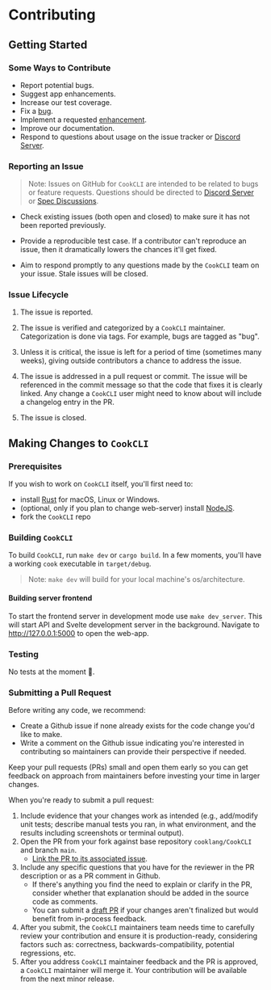 # Contributing

## Getting Started

### Some Ways to Contribute

* Report potential bugs.
* Suggest app enhancements.
* Increase our test coverage.
* Fix a [bug](https://github.com/cooklang/CookCLI/labels/bug).
* Implement a requested [enhancement](https://github.com/cooklang/CookCLI/labels/enhancement).
* Improve our documentation.
* Respond to questions about usage on the issue tracker or [Discord Server](https://discord.gg/fUVVvUzEEK).

### Reporting an Issue

> Note: Issues on GitHub for `CookCLI` are intended to be related to bugs or feature requests.
> Questions should be directed to [Discord Server](https://discord.gg/fUVVvUzEEK) or [Spec Discussions](https://github.com/cooklang/spec/discussions).

* Check existing issues (both open and closed) to make sure it has not been
reported previously.

* Provide a reproducible test case. If a contributor can't reproduce an issue,
then it dramatically lowers the chances it'll get fixed.

* Aim to respond promptly to any questions made by the `CookCLI` team on your
issue. Stale issues will be closed.

### Issue Lifecycle

1. The issue is reported.

2. The issue is verified and categorized by a `CookCLI` maintainer.
   Categorization is done via tags. For example, bugs are tagged as "bug".

3. Unless it is critical, the issue is left for a period of time (sometimes many
   weeks), giving outside contributors a chance to address the issue.

4. The issue is addressed in a pull request or commit. The issue will be
   referenced in the commit message so that the code that fixes it is clearly
   linked. Any change a `CookCLI` user might need to know about will include a
   changelog entry in the PR.

5. The issue is closed.

## Making Changes to `CookCLI`

### Prerequisites

If you wish to work on `CookCLI` itself, you'll first need to:
- install [Rust](https://www.rust-lang.org/tools/install) for macOS, Linux or Windows.
- (optional, only if you plan to change web-server) install [NodeJS](https://nodejs.org/en/download/package-manager/).
- fork the `CookCLI` repo

### Building `CookCLI`

To build `CookCLI`, run `make dev` or `cargo build`. In a few moments, you'll have a working `cook` executable in `target/debug`.

>Note: `make dev` will build for your local machine's os/architecture.

#### Building server frontend

To start the frontend server in development mode use `make dev_server`. This will start API and Svelte development server in the background. Navigate to http://127.0.0.1:5000 to open the web-app.

### Testing

No tests at the moment 🤞.

### Submitting a Pull Request

Before writing any code, we recommend:
- Create a Github issue if none already exists for the code change you'd like to make.
- Write a comment on the Github issue indicating you're interested in contributing so
maintainers can provide their perspective if needed.

Keep your pull requests (PRs) small and open them early so you can get feedback on
approach from maintainers before investing your time in larger changes.

When you're ready to submit a pull request:
1. Include evidence that your changes work as intended (e.g., add/modify unit tests;
   describe manual tests you ran, in what environment,
   and the results including screenshots or terminal output).
2. Open the PR from your fork against base repository `cooklang/CookCLI` and branch `main`.
   - [Link the PR to its associated issue](https://docs.github.com/en/issues/tracking-your-work-with-issues/linking-a-pull-request-to-an-issue).
3. Include any specific questions that you have for the reviewer in the PR description
   or as a PR comment in Github.
   - If there's anything you find the need to explain or clarify in the PR, consider
   whether that explanation should be added in the source code as comments.
   - You can submit a [draft PR](https://github.blog/2019-02-14-introducing-draft-pull-requests/)
   if your changes aren't finalized but would benefit from in-process feedback.
6. After you submit, the `CookCLI` maintainers team needs time to carefully review your
   contribution and ensure it is production-ready, considering factors such as: correctness,
   backwards-compatibility, potential regressions, etc.
7. After you address `CookCLI` maintainer feedback and the PR is approved, a `CookCLI` maintainer
   will merge it. Your contribution will be available from the next minor release.
